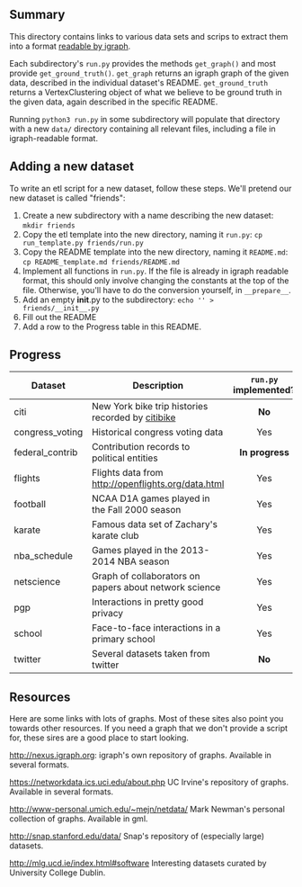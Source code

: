 ## Summary

This directory contains links to various data sets and scrips to extract them into a format [readable by igraph](http://igraph.org/python/doc/tutorial/tutorial.html#igraph-and-the-outside-world). 

Each subdirectory's `run.py` provides the methods `get_graph()` and most provide `get_ground_truth()`. `get_graph` returns an igraph graph of the given data, described in the individual dataset's README. `get_ground_truth` returns a VertexClustering object of what we believe to be ground truth in the given data, again described in the specific README.

Running `python3 run.py` in some subdirectory will populate that directory with a new `data/` directory containing all relevant files, including a file in igraph-readable format.


## Adding a new dataset

To write an etl script for a new dataset, follow these steps. We'll pretend our new dataset is called "friends":

1. Create a new subdirectory with a name describing the new dataset: `mkdir friends`
2. Copy the etl template into the new directory, naming it `run.py`: `cp run_template.py friends/run.py`
2. Copy the README template into the new directory, naming it `README.md`: `cp README_template.md friends/README.md`
4. Implement all functions in `run.py`. If the file is already in igraph readable format, this should only involve changing the constants at the top of the file. Otherwise, you'll have to do the conversion yourself, in `__prepare__`.
5. Add an empty __init__.py to the subdirectory: `echo '' > friends/__init__.py`
5. Fill out the README
6. Add a row to the Progress table in this README.

## Progress
| Dataset | Description | `run.py` implemented? | README written? |
| ------- | ------------|:---------------------:|:---------------:|
| citi | New York bike trip histories recorded by [citibike](http://www.citibikenyc.com/system-data) | **No** | **In Progress** |
| congress_voting | Historical congress voting data | Yes | Yes |
| federal_contrib | Contribution records to political entities | **In progress** | **No** |
| flights | Flights data from <http://openflights.org/data.html> | Yes | Yes |
| football | NCAA D1A games played in the Fall 2000 season | Yes | Yes |
| karate | Famous data set of Zachary's karate club | Yes | **No** |
| nba_schedule | Games played in the 2013-2014 NBA season | Yes | **No** |
| netscience | Graph of collaborators on papers about network science | Yes | **No** |
| pgp | Interactions in pretty good privacy | Yes | **No** |
| school | Face-to-face interactions in a primary school | Yes | **No** |
| twitter | Several datasets taken from twitter | **No** | **No** |

## Resources
Here are some links with lots of graphs. Most of these sites also point you towards other resources. If you need a graph that we don't provide a script for, these sires are a good place to start looking.

<http://nexus.igraph.org>: igraph's own repository of graphs. Available in several formats.

<https://networkdata.ics.uci.edu/about.php> UC Irvine's repository of graphs. Available in several formats.

<http://www-personal.umich.edu/~mejn/netdata/> Mark Newman's personal collection of graphs. Available in gml.

<http://snap.stanford.edu/data/> Snap's repository of (especially large) datasets. 

<http://mlg.ucd.ie/index.html#software> Interesting datasets curated by University College Dublin.